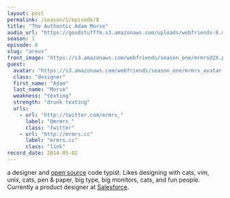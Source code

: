 ```yaml
---
layout: post
permalink: /season/1/episode/8
title: "The Authentic Adam Morse"
audio_url: "https://goodstufffm.s3.amazonaws.com/uploads/webfriends-8.mp3"
season: 1
episode: 8
slug: "areus"
front_image: "https://s3.amazonaws.com/webfriends/season_one/mrmrs@2X.png"
guest:
  avatar: "https://s3.amazonaws.com/webfriends/season_one/mrmrs_avatar.jpg"
  class: "designer"
  first_name: "Adam"
  last_name: "Morse"
  weakness: "texting"
  strength: "drunk texting"
  urls:
    - url: "http://twitter.com/mrmrs_"
      label: "@mrmrs_"
      class: "twitter"
    - url: "http://mrmrs.cc"
      label: "mrmrs.cc"
      class: "link"
record_date: 2014-05-02
---
```

a designer and [open source](https://github.com/mrmrs) code typist. Likes designing with cats, vim, unix, cats, pen & paper, big type, big monitors, cats, and fun people. Currently a product designer at [Salesforce](https://www.salesforce.com).
